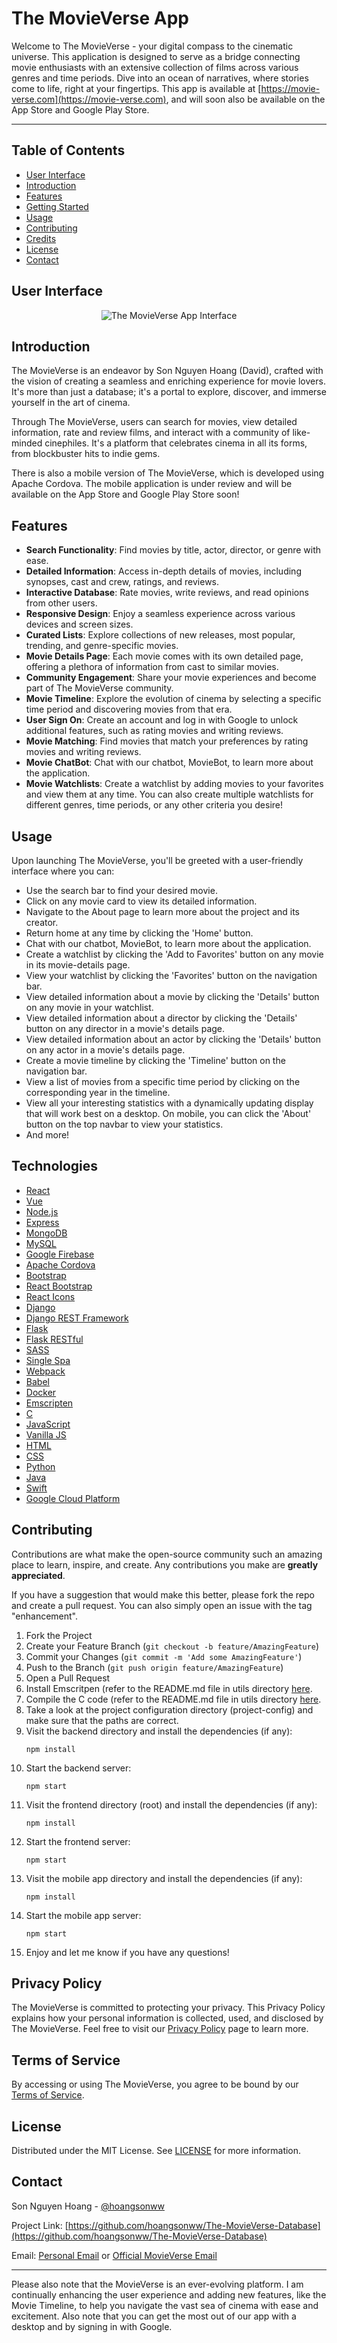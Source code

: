 # The MovieVerse App

Welcome to The MovieVerse - your digital compass to the cinematic universe. This application is designed to serve as a bridge connecting movie enthusiasts with an extensive collection of films across various genres and time periods. Dive into an ocean of narratives, where stories come to life, right at your fingertips. This app is available at [https://movie-verse.com](https://movie-verse.com), and will soon also be available on the App Store and Google Play Store.

---

## Table of Contents

- [User Interface](#user-interface)
- [Introduction](#introduction)
- [Features](#features)
- [Getting Started](#getting-started)
- [Usage](#usage)
- [Contributing](#contributing)
- [Credits](#credits)
- [License](#license)
- [Contact](#contact)

## User Interface
<p align="center">
  <img src="images/screenshot.png" alt="The MovieVerse App Interface"/>
</p>

## Introduction

The MovieVerse is an endeavor by Son Nguyen Hoang (David), crafted with the vision of creating a seamless and enriching experience for movie lovers. It's more than just a database; it's a portal to explore, discover, and immerse yourself in the art of cinema.

Through The MovieVerse, users can search for movies, view detailed information, rate and review films, and interact with a community of like-minded cinephiles. It's a platform that celebrates cinema in all its forms, from blockbuster hits to indie gems.

There is also a mobile version of The MovieVerse, which is developed using Apache Cordova. The mobile application is under review and will be available on the App Store and Google Play Store soon!

## Features

- **Search Functionality**: Find movies by title, actor, director, or genre with ease.
- **Detailed Information**: Access in-depth details of movies, including synopses, cast and crew, ratings, and reviews.
- **Interactive Database**: Rate movies, write reviews, and read opinions from other users.
- **Responsive Design**: Enjoy a seamless experience across various devices and screen sizes.
- **Curated Lists**: Explore collections of new releases, most popular, trending, and genre-specific movies.
- **Movie Details Page**: Each movie comes with its own detailed page, offering a plethora of information from cast to similar movies.
- **Community Engagement**: Share your movie experiences and become part of The MovieVerse community.
- **Movie Timeline**: Explore the evolution of cinema by selecting a specific time period and discovering movies from that era.
- **User Sign On**: Create an account and log in with Google to unlock additional features, such as rating movies and writing reviews.
- **Movie Matching**: Find movies that match your preferences by rating movies and writing reviews.
- **Movie ChatBot**: Chat with our chatbot, MovieBot, to learn more about the application.
- **Movie Watchlists**: Create a watchlist by adding movies to your favorites and view them at any time. You can also create multiple watchlists for different genres, time periods, or any other criteria you desire!

## Usage

Upon launching The MovieVerse, you'll be greeted with a user-friendly interface where you can:

- Use the search bar to find your desired movie.
- Click on any movie card to view its detailed information.
- Navigate to the About page to learn more about the project and its creator.
- Return home at any time by clicking the 'Home' button.
- Chat with our chatbot, MovieBot, to learn more about the application.
- Create a watchlist by clicking the 'Add to Favorites' button on any movie in its movie-details page.
- View your watchlist by clicking the 'Favorites' button on the navigation bar.
- View detailed information about a movie by clicking the 'Details' button on any movie in your watchlist.
- View detailed information about a director by clicking the 'Details' button on any director in a movie's details page.
- View detailed information about an actor by clicking the 'Details' button on any actor in a movie's details page.
- Create a movie timeline by clicking the 'Timeline' button on the navigation bar.
- View a list of movies from a specific time period by clicking on the corresponding year in the timeline.
- View all your interesting statistics with a dynamically updating display that will work best on a desktop. On mobile, you can click the 'About' button on the top navbar to view your statistics.
- And more!

## Technologies
- [React](https://reactjs.org/)
- [Vue](https://vuejs.org/)
- [Node.js](https://nodejs.org/en/)
- [Express](https://expressjs.com/)
- [MongoDB](https://www.mongodb.com/)
- [MySQL](https://www.mysql.com/)
- [Google Firebase](https://firebase.google.com/)
- [Apache Cordova](https://cordova.apache.org/)
- [Bootstrap](https://getbootstrap.com/)
- [React Bootstrap](https://react-bootstrap.github.io/)
- [React Icons](https://react-icons.github.io/react-icons/)
- [Django](https://www.djangoproject.com/)
- [Django REST Framework](https://www.django-rest-framework.org/)
- [Flask](https://flask.palletsprojects.com/en/1.1.x/)
- [Flask RESTful](https://flask-restful.readthedocs.io/en/latest/)
- [SASS](https://sass-lang.com/)
- [Single Spa](https://single-spa.js.org/)
- [Webpack](https://webpack.js.org/)
- [Babel](https://babeljs.io/)
- [Docker](https://www.docker.com/)
- [Emscripten](https://emscripten.org/)
- [C](https://en.wikipedia.org/wiki/C_(programming_language))
- [JavaScript](https://www.javascript.com/)
- [Vanilla JS](http://vanilla-js.com/)
- [HTML](https://html.com/)
- [CSS](https://www.w3.org/Style/CSS/Overview.en.html)
- [Python](https://www.python.org/)
- [Java](https://www.java.com/en/)
- [Swift](https://developer.apple.com/swift/)
- [Google Cloud Platform](https://cloud.google.com/)

## Contributing

Contributions are what make the open-source community such an amazing place to learn, inspire, and create. Any contributions you make are **greatly appreciated**.

If you have a suggestion that would make this better, please fork the repo and create a pull request. You can also simply open an issue with the tag "enhancement".

1. Fork the Project
2. Create your Feature Branch (`git checkout -b feature/AmazingFeature`)
3. Commit your Changes (`git commit -m 'Add some AmazingFeature'`)
4. Push to the Branch (`git push origin feature/AmazingFeature`)
5. Open a Pull Request
6. Install Emscritpen (refer to the README.md file in utils directory [here](utils/README.md).
7. Compile the C code (refer to the README.md file in utils directory [here](utils/README.md).
8. Take a look at the project configuration directory (project-config) and make sure that the paths are correct.
9. Visit the backend directory and install the dependencies (if any):
    ```
    npm install
    ```
10. Start the backend server:
    ```
    npm start
    ```
11. Visit the frontend directory (root) and install the dependencies (if any):
    ```
    npm install
    ```
12. Start the frontend server:
    ```
    npm start
    ```
13. Visit the mobile app directory and install the dependencies (if any):
    ```
    npm install
    ```
14. Start the mobile app server:
    ```
    npm start
    ```
15. Enjoy and let me know if you have any questions!

## Privacy Policy

The MovieVerse is committed to protecting your privacy. This Privacy Policy explains how your personal information is collected, used, and disclosed by The MovieVerse.
Feel free to visit our [Privacy Policy](https://movie-verse.com/src/html/privacy-policy) page to learn more.

## Terms of Service

By accessing or using The MovieVerse, you agree to be bound by our [Terms of Service](https://movie-verse.com/src/html/terms-of-service).

## License

Distributed under the MIT License. See [LICENSE](LICENSE) for more information.

## Contact

Son Nguyen Hoang - [@hoangsonww](https://github.com/hoangsonww)

Project Link: [https://github.com/hoangsonww/The-MovieVerse-Database](https://github.com/hoangsonww/The-MovieVerse-Database)

Email: [Personal Email](mailto:hoangson091104@gmail.com) or [Official MovieVerse Email](mailto:info@movie-verse.com)

---

Please also note that the MovieVerse is an ever-evolving platform. I am continually enhancing the user experience and adding new features, like the Movie Timeline, to help you navigate the vast sea of cinema with ease and excitement. 
Also note that you can get the most out of our app with a desktop and by signing in with Google. 
